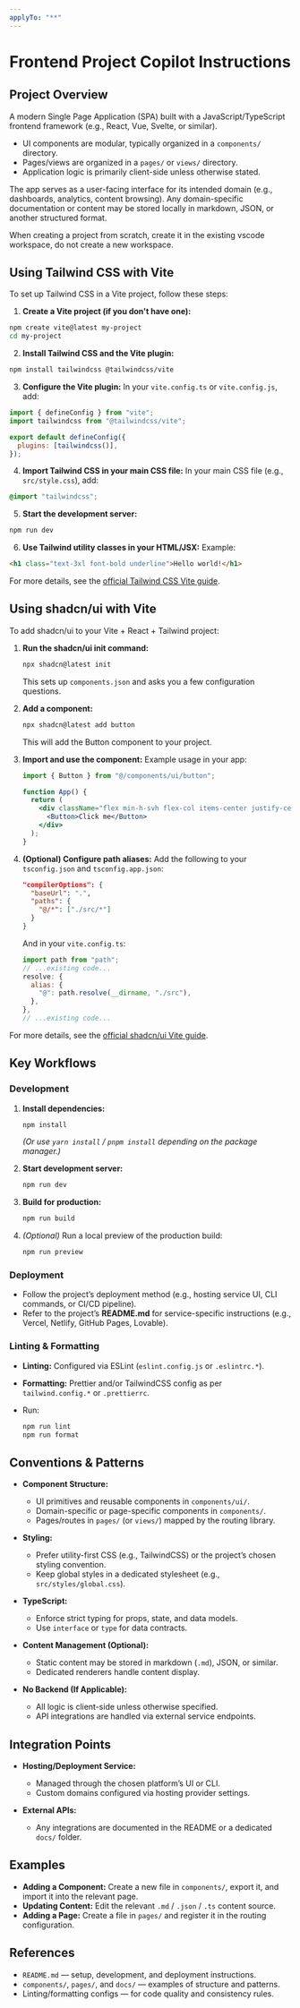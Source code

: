 ```yaml
---
applyTo: "**"
---
```


# **Frontend Project Copilot Instructions**

## **Project Overview**

A modern Single Page Application (SPA) built with a JavaScript/TypeScript frontend framework (e.g., React, Vue, Svelte, or similar).

- UI components are modular, typically organized in a `components/` directory.
- Pages/views are organized in a `pages/` or `views/` directory.
- Application logic is primarily client-side unless otherwise stated.

The app serves as a user-facing interface for its intended domain (e.g., dashboards, analytics, content browsing). Any domain-specific documentation or content may be stored locally in markdown, JSON, or another structured format.

When creating a project from scratch, create it in the existing vscode workspace, do not create a new workspace.

## **Using Tailwind CSS with Vite**

To set up Tailwind CSS in a Vite project, follow these steps:

1. **Create a Vite project (if you don't have one):**

```bash
npm create vite@latest my-project
cd my-project
```

2. **Install Tailwind CSS and the Vite plugin:**

```bash
npm install tailwindcss @tailwindcss/vite
```

3. **Configure the Vite plugin:**
   In your `vite.config.ts` or `vite.config.js`, add:

```js
import { defineConfig } from "vite";
import tailwindcss from "@tailwindcss/vite";

export default defineConfig({
  plugins: [tailwindcss()],
});
```

4. **Import Tailwind CSS in your main CSS file:**
   In your main CSS file (e.g., `src/style.css`), add:

```css
@import "tailwindcss";
```

5. **Start the development server:**

```bash
npm run dev
```

6. **Use Tailwind utility classes in your HTML/JSX:**
   Example:

```html
<h1 class="text-3xl font-bold underline">Hello world!</h1>
```

For more details, see the [official Tailwind CSS Vite guide](https://tailwindcss.com/docs/installation/using-vite).

## **Using shadcn/ui with Vite**

To add shadcn/ui to your Vite + React + Tailwind project:

1. **Run the shadcn/ui init command:**

   ```bash
   npx shadcn@latest init
   ```

   This sets up `components.json` and asks you a few configuration questions.

2. **Add a component:**

   ```bash
   npx shadcn@latest add button
   ```

   This will add the Button component to your project.

3. **Import and use the component:**
   Example usage in your app:

   ```jsx
   import { Button } from "@/components/ui/button";

   function App() {
     return (
       <div className="flex min-h-svh flex-col items-center justify-center">
         <Button>Click me</Button>
       </div>
     );
   }
   ```

4. **(Optional) Configure path aliases:**
   Add the following to your `tsconfig.json` and `tsconfig.app.json`:
   ```json
   "compilerOptions": {
     "baseUrl": ".",
     "paths": {
       "@/*": ["./src/*"]
     }
   }
   ```
   And in your `vite.config.ts`:
   ```js
   import path from "path";
   // ...existing code...
   resolve: {
     alias: {
       "@": path.resolve(__dirname, "./src"),
     },
   },
   // ...existing code...
   ```

For more details, see the [official shadcn/ui Vite guide](https://ui.shadcn.com/docs/installation/vite).

## **Key Workflows**

### **Development**

1. **Install dependencies:**

   ```bash
   npm install
   ```

   _(Or use `yarn install` / `pnpm install` depending on the package manager.)_

2. **Start development server:**

   ```bash
   npm run dev
   ```

3. **Build for production:**

   ```bash
   npm run build
   ```

4. _(Optional)_ Run a local preview of the production build:

   ```bash
   npm run preview
   ```

### **Deployment**

- Follow the project’s deployment method (e.g., hosting service UI, CLI commands, or CI/CD pipeline).
- Refer to the project’s **README.md** for service-specific instructions (e.g., Vercel, Netlify, GitHub Pages, Lovable).

### **Linting & Formatting**

- **Linting:** Configured via ESLint (`eslint.config.js` or `.eslintrc.*`).
- **Formatting:** Prettier and/or TailwindCSS config as per `tailwind.config.*` or `.prettierrc`.
- Run:

  ```bash
  npm run lint
  npm run format
  ```

## **Conventions & Patterns**

- **Component Structure:**

  - UI primitives and reusable components in `components/ui/`.
  - Domain-specific or page-specific components in `components/`.
  - Pages/routes in `pages/` (or `views/`) mapped by the routing library.

- **Styling:**

  - Prefer utility-first CSS (e.g., TailwindCSS) or the project’s chosen styling convention.
  - Keep global styles in a dedicated stylesheet (e.g., `src/styles/global.css`).

- **TypeScript:**

  - Enforce strict typing for props, state, and data models.
  - Use `interface` or `type` for data contracts.

- **Content Management (Optional):**

  - Static content may be stored in markdown (`.md`), JSON, or similar.
  - Dedicated renderers handle content display.

- **No Backend (If Applicable):**

  - All logic is client-side unless otherwise specified.
  - API integrations are handled via external service endpoints.

## **Integration Points**

- **Hosting/Deployment Service:**

  - Managed through the chosen platform’s UI or CLI.
  - Custom domains configured via hosting provider settings.

- **External APIs:**

  - Any integrations are documented in the README or a dedicated `docs/` folder.

## **Examples**

- **Adding a Component:** Create a new file in `components/`, export it, and import it into the relevant page.
- **Updating Content:** Edit the relevant `.md` / `.json` / `.ts` content source.
- **Adding a Page:** Create a file in `pages/` and register it in the routing configuration.

## **References**

- `README.md` — setup, development, and deployment instructions.
- `components/`, `pages/`, and `docs/` — examples of structure and patterns.
- Linting/formatting configs — for code quality and consistency rules.
